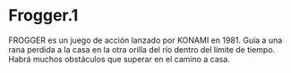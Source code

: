 # Frogger.1

FROGGER es un juego de acción lanzado por KONAMI en 1981. Guía a una rana perdida a la casa en la otra orilla del río dentro del límite de tiempo. Habrá muchos obstáculos que superar en el camino a casa.